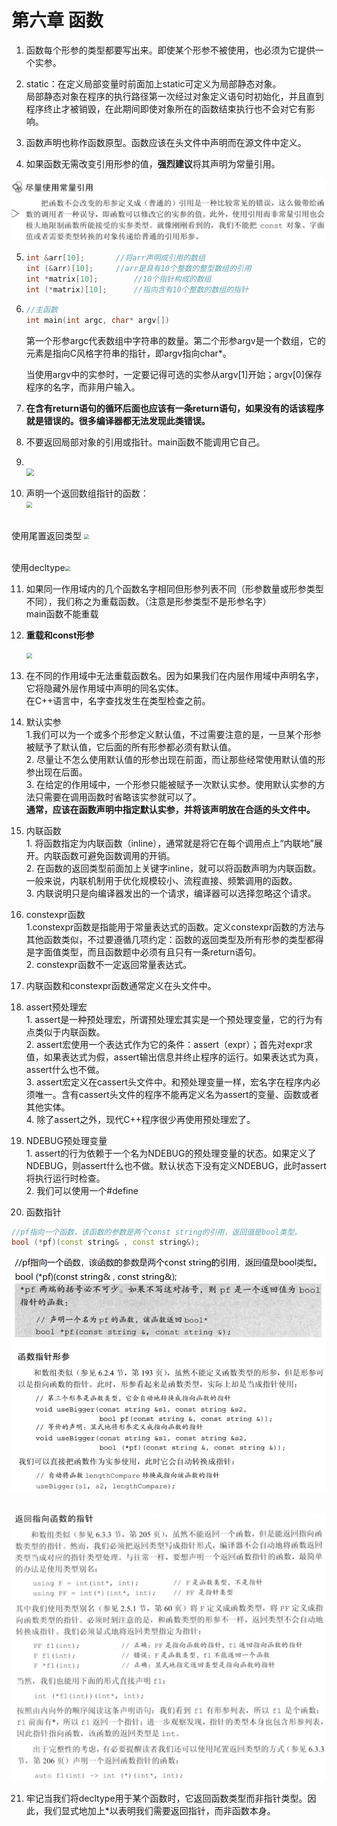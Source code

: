 # 第六章 函数

1. 函数每个形参的类型都要写出来。即使某个形参不被使用，也必须为它提供一个实参。

2.  static：在定义局部变量时前面加上static可定义为局部静态对象。<br>局部静态对象在程序的执行路径第一次经过对象定义语句时初始化，并且直到程序终止才被销毁，在此期间即使对象所在的函数结束执行也不会对它有影响。

3.  函数声明也称作函数原型。函数应该在头文件中声明而在源文件中定义。

4.  如果函数无需改变引用形参的值，**强烈建议**将其声明为常量引用。

   <img src=".\pic\pic1.png" style="zoom: 60%;" />

5.  ```cpp
    int &arr[10];		//将arr声明成引用的数组
    int (&arr)[10];		//arr是具有10个整数的整型数组的引用
    int *matrix[10];		//10个指针构成的数组
    int (*matrix)[10];		//指向含有10个整数的数组的指针
    ```

6. ```cpp
   //主函数
   int main(int argc, char* argv[])
   ```

   第一个形参argc代表数组中字符串的数量。第二个形参argv是一个数组，它的元素是指向C风格字符串的指针，即argv指向char*。

   当使用argv中的实参时，一定要记得可选的实参从argv[1]开始；argv[0]保存程序的名字，而非用户输入。

7. **在含有return语句的循环后面也应该有一条return语句，如果没有的话该程序就是错误的。很多编译器都无法发现此类错误。**

8.  不要返回局部对象的引用或指针。main函数不能调用它自己。

9.  <br><img src=".\pic\pic2.png" style="zoom: 75%;" />

10.  声明一个返回数组指针的函数：<br><img src=".\pic\pic3.png" style="zoom: 60%;" /><br><br>

使用尾置返回类型
<img src=".\pic\pic4.png" style="zoom:50%;" /><br><br>

使用decltype<img src=".\pic\pic5.png" style="zoom:50%;" />

11.  如果同一作用域内的几个函数名字相同但形参列表不同（形参数量或形参类型不同），我们称之为重载函数。（注意是形参类型不是形参名字）<br>main函数不能重载

12. **重载和const形参**

    <img src=".\pic\pic6.png" style="zoom:55%;" />

13. 在不同的作用域中无法重载函数名。因为如果我们在内层作用域中声明名字，它将隐藏外层作用域中声明的同名实体。<br>在C++语言中，名字查找发生在类型检查之前。

14. 默认实参<br>1.我们可以为一个或多个形参定义默认值，不过需要注意的是，一旦某个形参被赋予了默认值，它后面的所有形参都必须有默认值。<br>2. 尽量让不怎么使用默认值的形参出现在前面，而让那些经常使用默认值的形参出现在后面。<br>3. 在给定的作用域中，一个形参只能被赋予一次默认实参。使用默认实参的方法只需要在调用函数时省略该实参就可以了。<br>**通常，应该在函数声明中指定默认实参，并将该声明放在合适的头文件中。**


15. 内联函数<br>1. 将函数指定为内联函数（inline），通常就是将它在每个调用点上“内联地”展开。内联函数可避免函数调用的开销。<br>2. 在函数的返回类型前面加上关键字inline，就可以将函数声明为内联函数。一般来说，内联机制用于优化规模较小、流程直接、频繁调用的函数。<br>3. 内联说明只是向编译器发出的一个请求，编译器可以选择忽略这个请求。

16. constexpr函数<br>1.constexpr函数是指能用于常量表达式的函数。定义constexpr函数的方法与其他函数类似，不过要遵循几项约定：函数的返回类型及所有形参的类型都得是字面值类型，而且函数题中必须有且只有一条return语句。<br>2. constexpr函数不一定返回常量表达式。

17.  内联函数和constexpr函数通常定义在头文件中。

18. assert预处理宏<br>1. assert是一种预处理宏，所谓预处理宏其实是一个预处理变量，它的行为有点类似于内联函数。<br>2. assert宏使用一个表达式作为它的条件：assert（expr）；首先对expr求值，如果表达式为假，assert输出信息并终止程序的运行。如果表达式为真，assert什么也不做。<br>3. assert宏定义在cassert头文件中。和预处理变量一样，宏名字在程序内必须唯一。含有cassert头文件的程序不能再定义名为assert的变量、函数或者其他实体。<br>4. 除了assert之外，现代C++程序很少再使用预处理宏了。

19. NDEBUG预处理变量<br>1. assert的行为依赖于一个名为NDEBUG的预处理变量的状态。如果定义了NDEBUG，则assert什么也不做。默认状态下没有定义NDEBUG，此时assert将执行运行时检查。<br>2. 我们可以使用一个#define

20.  函数指针

```cpp
//pf指向一个函数，该函数的参数是两个const string的引用，返回值是bool类型。
bool (*pf)(const string& , const string&);
```

<img src=".\pic\pic7.png" style="zoom: 67%;" />

<br><img src=".\pic\pic8.png" style="zoom:55%;" />

21.  牢记当我们将decltype用于某个函数时，它返回函数类型而非指针类型。因此，我们显式地加上*以表明我们需要返回指针，而非函数本身。